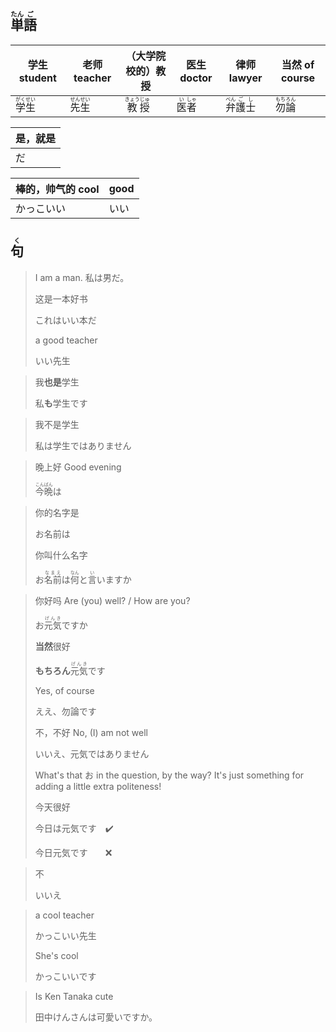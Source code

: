 ## <ruby><rb>単</rb><rt>たん</rt></ruby><ruby><rb>語</rb><rt>ご</rt></ruby>

| 学生 student                                | 老师 teacher                                | （大学院校的）教授                            | 医生 doctor                               | 律师 lawyer                                            | 当然 of course                              |
| ------------------------------------------- | ------------------------------------------- | --------------------------------------------- | ----------------------------------------- | ------------------------------------------------------ | ------------------------------------------- |
| <ruby>学<rt>がく</rt>生<rt>せい</rt></ruby> | <ruby>先<rt>せん</rt>生<rt>せい</rt></ruby> | <ruby>教<rt>きょう</rt>授<rt>じゅ</rt></ruby> | <ruby>医<rt>い</rt>者<rt>しゃ</rt></ruby> | <ruby>弁<rt>べん</rt>護<rt>ご</rt>士<rt>し</rt></ruby> | <ruby>勿<rt>もち</rt>論<rt>ろん</rt></ruby> |

| 是，就是 |
| -------- |
| だ       |

| 棒的，帅气的 cool | good |
| ----------------- | ---- |
| かっこいい        | いい |



## <ruby><rb>句</rb><rt>く</rt></ruby>

> I am a man.
> 私は男だ。
>
> 这是一本好书
>
> これはいい本だ
>
> a good teacher
>
> いい先生

> 我**也是**学生
>
> 私**も**学生です

> 我不是学生
> 
> 私は学生ではありません

> 晚上好 Good evening
> 
> <ruby>今<rt>こん</rt>晩<rt>ばん</rt></ruby>は

> 你的名字是
> 
> お名前は
> 
> 你叫什么名字
> 
> お<ruby><rb>名前</rb><rt>なまえ</rt></ruby>は<ruby><rb>何</rb><rt>なん</rt></ruby>と<ruby><rb>言</rb><rt>い</rt></ruby>いますか

> 你好吗 Are (you) well? / How are you?
>
> お<ruby><rb>元気</rb><rt>げんき</rt></ruby>ですか
>
> **当然**很好
>
> **もちろん**<ruby><rb>元気</rb><rt>げんき</rt></ruby>です
>
> Yes, of course
>
> ええ、勿論です
>
> 不，不好 No, (I) am not well
>
> いいえ、元気ではありません
>
> What's that お in the question, by the way? It's just something for adding a little extra politeness!
>
> 今天很好
>
> 今日は元気です　✔️
>
> 今日元気です　　❌

> 不
> 
> いいえ

> a cool teacher
>
> かっこいい先生
>
> She's cool
>
> かっこいいです

> Is Ken Tanaka cute
>
> 田中けんさんは可愛いですか。